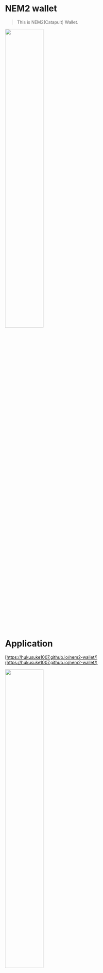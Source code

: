 # NEM2 wallet
> This is NEM2(Catapult) Wallet.

<a href="https://imgur.com/YmbDXIb"><img src="https://i.imgur.com/YmbDXIb.png" width="50%" height="50%" /></a>

# Application

[https://hukusuke1007.github.io/nem2-wallet/](https://hukusuke1007.github.io/nem2-wallet/)

<a href="https://imgur.com/sPzK063"><img src="https://i.imgur.com/sPzK063.png" width="50%" height="50%" /></a>

## Usage for application user
T.B.D

## Usage for developer

Clone project.

```sh
git clone https://github.com/hukusuke1007/nem2-wallet.git
cd nem2-wallet
```

Rename dotenvsample file to .env file.

```sh
mv dotenvsample .env
```

Set the following catapult network in .env file.

- NETWORK
- NODE_HOST
- NODE_PORT
- NETWORK_GENERATION_HASH
- FAUCET_URL
- EXPLORER_URL

Run commands.

```sh
# Install libraries
yarn install

# Run localhost
yarn serve
```

## Reference
[https://nemtech.github.io/ja/index.html](https://nemtech.github.io/ja/index.html)